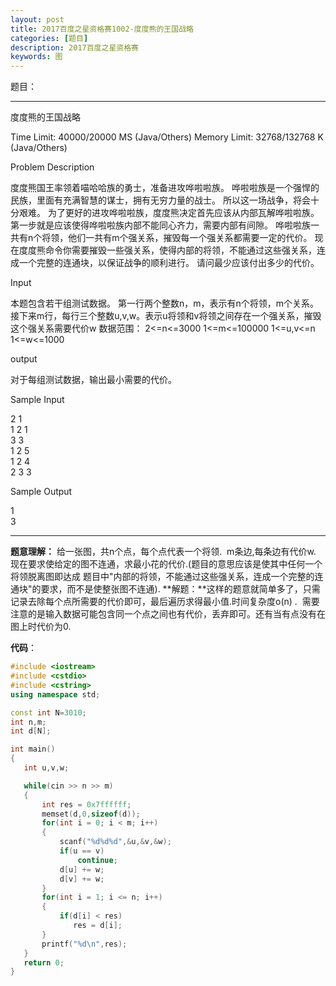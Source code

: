 ```yaml
---
layout: post
title: 2017百度之星资格赛1002-度度熊的王国战略
categories: [题目]
description: 2017百度之星资格赛
keywords: 图
---
```


题目：

* * *

度度熊的王国战略 

Time Limit: 40000/20000 MS (Java/Others) Memory Limit: 32768/132768 K (Java/Others) 

Problem Description 

  度度熊国王率领着喵哈哈族的勇士，准备进攻哗啦啦族。 哗啦啦族是一个强悍的民族，里面有充满智慧的谋士，拥有无穷力量的战士。 所以这一场战争，将会十分艰难。 为了更好的进攻哗啦啦族，度度熊决定首先应该从内部瓦解哗啦啦族。 第一步就是应该使得哗啦啦族内部不能同心齐力，需要内部有间隙。 哗啦啦族一共有n个将领，他们一共有m个强关系，摧毁每一个强关系都需要一定的代价。 现在度度熊命令你需要摧毁一些强关系，使得内部的将领，不能通过这些强关系，连成一个完整的连通块，以保证战争的顺利进行。 请问最少应该付出多少的代价。 
  
  Input 
  
  本题包含若干组测试数据。 第一行两个整数n，m，表示有n个将领，m个关系。 接下来m行，每行三个整数u,v,w。表示u将领和v将领之间存在一个强关系，摧毁这个强关系需要代价w 数据范围： 2<=n<=3000 1<=m<=100000 1<=u,v<=n 1<=w<=1000 
  
  output 
  
  对于每组测试数据，输出最小需要的代价。 
  
  Sample Input 
  
  2 1  
  1 2 1  
  3 3  
  1 2 5  
  1 2 4  
  2 3 3  
  
  Sample Output 
 
  1  
  3  

* * *


**题意理解：** 给一张图，共n个点，每个点代表一个将领.  m条边,每条边有代价w.  现在要求使给定的图不连通，求最小花的代价.(题目的意思应该是使其中任何一个将领脱离图即达成 题目中"内部的将领，不能通过这些强关系，连成一个完整的连通块"的要求，而不是使整张图不连通). **解题：**这样的题意就简单多了，只需记录去除每个点所需要的代价即可，最后遍历求得最小值.时间复杂度o(n) .  需要注意的是输入数据可能包含同一个点之间也有代价，丢弃即可。还有当有点没有在图上时代价为0. 

**代码**：


```cpp
#include <iostream>
#include <cstdio>
#include <cstring>
using namespace std;

const int N=3010;
int n,m;
int d[N];

int main()
{
   int u,v,w;

   while(cin >> n >> m)
   {
       int res = 0x7ffffff;
       memset(d,0,sizeof(d));
       for(int i = 0; i < m; i++)
       {
           scanf("%d%d%d",&u,&v,&w);
           if(u == v)
               continue;
           d[u] += w;
           d[v] += w;
       }
       for(int i = 1; i <= n; i++)
       {
           if(d[i] < res)
              res = d[i];
       }
       printf("%d\n",res);
   }
   return 0;
}
```
